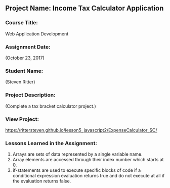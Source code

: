 ## Project Name:  Income Tax Calculator Application

### Course Title:
Web Application Development

### Assignment Date:  
(October 23, 2017)

### Student Name:  
(Steven Ritter)

### Project Description:
(Complete a tax bracket calculator project.)

### View Project:
https://rittersteven.github.io/lesson5_javascript2/ExpenseCalculator_SC/

### Lessons Learned in the Assignment:
1. Arrays are sets of data represented by a single variable name.
2. Array elements are accessed through their index number which starts at 0.
3. if-statements are used to execute specific blocks of code if a conditional expression evaluation returns true and do not execute at all if the evaluation returns false.

